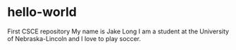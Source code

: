 # hello-world
First CSCE repository
My name is Jake Long I am a student at the University of Nebraska-Lincoln and I love to play soccer.
